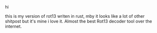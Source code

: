 hi

this is my version of rot13 writen in rust,
mby it looks like a lot of other shitpost but it's mine i love it. 
Almost the best Rot13 decoder tool over the internet.



